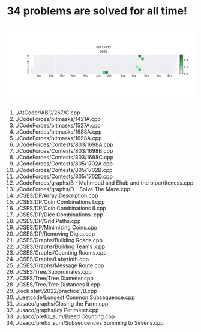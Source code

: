 **34** problems are solved for all time!
=========================================
![](heatmap.png)
1. ./AtCoder/ABC/267/C.cpp
2. ./CodeForces/bitmasks/1421A.cpp
3. ./CodeForces/bitmasks/1527A.cpp
4. ./CodeForces/bitmasks/1688A.cpp
5. ./CodeForces/bitmasks/1698A.cpp
6. ./CodeForces/Contests/803/1698A.cpp
7. ./CodeForces/Contests/803/1698B.cpp
8. ./CodeForces/Contests/803/1698C.cpp
9. ./CodeForces/Contests/805/1702A.cpp
10. ./CodeForces/Contests/805/1702B.cpp
11. ./CodeForces/Contests/805/1702D.cpp
12. ./CodeForces/graphs/B - Mahmoud and Ehab and the bipartiteness.cpp
13. ./CodeForces/graphs/D - Solve The Maze.cpp
14. ./CSES/DP/Array Description.cpp
15. ./CSES/DP/Coin Combinations I.cpp
16. ./CSES/DP/Coin Combinations II.cpp
17. ./CSES/DP/Dice Combinations .cpp
18. ./CSES/DP/Grid Paths.cpp
19. ./CSES/DP/Minimizing Coins.cpp
20. ./CSES/DP/Removing Digits.cpp
21. ./CSES/Graphs/Building Roads.cpp
22. ./CSES/Graphs/Building Teams .cpp
23. ./CSES/Graphs/Counting Rooms.cpp
24. ./CSES/Graphs/Labyrinth.cpp
25. ./CSES/Graphs/Message Route.cpp
26. ./CSES/Tree/Subordinates.cpp
27. ./CSES/Tree/Tree Diameter.cpp
28. ./CSES/Tree/Tree Distances II.cpp
29. ./kick start/2022/practice1/B.cpp
30. ./Leetcode/Longest Common Subsequence.cpp
31. ./usaco/graphs/Closing the Farm.cpp
32. ./usaco/graphs/Icy Perimeter.cpp
33. ./usaco/prefix_sum/Breed Counting.cpp
34. ./usaco/prefix_sum/Subsequences Summing to Sevens.cpp

